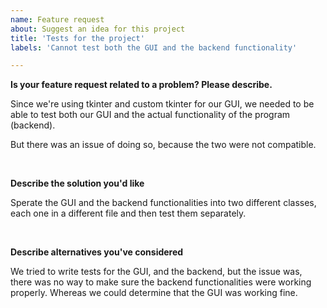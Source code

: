 ```yaml
---
name: Feature request
about: Suggest an idea for this project
title: 'Tests for the project'
labels: 'Cannot test both the GUI and the backend functionality'

---
```


**Is your feature request related to a problem? Please describe.**

Since we're using tkinter and custom tkinter for our GUI, we needed to be able to test both our GUI and the actual functionality of the program (backend).

But there was an issue of doing so, because the two were not compatible.

<br>

**Describe the solution you'd like**

Sperate the GUI and the backend functionalities into two different classes, each one in a different file and then test them separately.

<br>

**Describe alternatives you've considered**

We tried to write tests for the GUI, and the backend, but the issue was, there was no way to make sure the backend functionalities were working properly. Whereas we could determine that the GUI was working fine.

<br>

